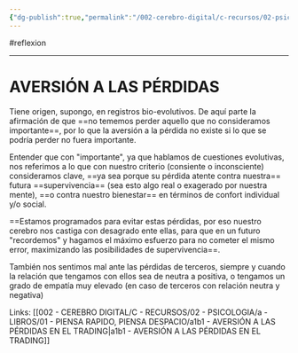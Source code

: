 ```yaml
---
{"dg-publish":true,"permalink":"/002-cerebro-digital/c-recursos/02-psicologia/a-libros/01-piensa-rapido-piensa-despacio/a1b-aversion-a-las-perdidas/","dgPassFrontmatter":true}
---
```


#reflexion

---
# AVERSIÓN A LAS PÉRDIDAS
Tiene origen, supongo, en registros bio-evolutivos. De aquí parte la afirmación de que ==no tememos perder aquello que no consideramos importante==, por lo que la aversión a la pérdida no existe si lo que se podría perder no fuera importante.

Entender que con "importante", ya que hablamos de cuestiones evolutivas, nos referimos a lo que con nuestro criterio (consiente o inconsciente) consideramos clave, ==ya sea porque su pérdida atente contra nuestra== futura ==supervivencia== (sea esto algo real o exagerado por nuestra mente), ==o contra nuestro bienestar== en términos de confort individual y/o social.

==Estamos programados para evitar estas pérdidas, por eso nuestro cerebro nos castiga con desagrado ente ellas, para que en un futuro "recordemos" y hagamos el máximo esfuerzo para no cometer el mismo error, maximizando las posibilidades de supervivencia==.

También nos sentimos mal ante las pérdidas de terceros, siempre y cuando la relación que tengamos con ellos sea de neutra a positiva, o tengamos un grado de empatía muy elevado (en caso de terceros con relación neutra y negativa)

Links:
[[002 - CEREBRO DIGITAL/C - RECURSOS/02 - PSICOLOGIA/a - LIBROS/01 - PIENSA RAPIDO, PIENSA DESPACIO/a1b1 - AVERSIÓN A LAS PÉRDIDAS EN EL TRADING\|a1b1 - AVERSIÓN A LAS PÉRDIDAS EN EL TRADING]]